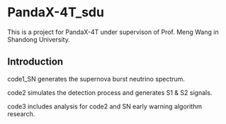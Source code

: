 # PandaX-4T_sdu

This is a project for PandaX-4T under supervison of Prof. Meng Wang in Shandong University.

## Introduction
code1_SN generates the supernova burst neutrino spectrum.

code2 simulates the detection process and generates S1 & S2 signals.

code3 includes analysis for code2 and SN early warning algorithm research. 
